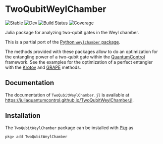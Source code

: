 # TwoQubitWeylChamber

[![Stable](https://img.shields.io/badge/docs-stable-blue.svg)](https://JuliaQuantumControl.github.io/TwoQubitWeylChamber.jl/stable/)
[![Dev](https://img.shields.io/badge/docs-dev-blue.svg)](https://JuliaQuantumControl.github.io/TwoQubitWeylChamber.jl/dev/)
[![Build Status](https://github.com/JuliaQuantumControl/TwoQubitWeylChamber.jl/actions/workflows/CI.yml/badge.svg?branch=master)](https://github.com/JuliaQuantumControl/TwoQubitWeylChamber.jl/actions/workflows/CI.yml?query=branch%3Amaster)
[![Coverage](https://codecov.io/gh/JuliaQuantumControl/TwoQubitWeylChamber.jl/branch/master/graph/badge.svg)](https://codecov.io/gh/JuliaQuantumControl/TwoQubitWeylChamber.jl)

Julia package for analyzing two-qubit gates in the Weyl chamber.

This is a partial port of the [Python `weylchamber` package](https://github.com/qucontrol/weylchamber).

The methods provided with these packages allow to do an optimization for the entangling power of a two-qubit gate within the [QuantumControl](https://github.com/JuliaQuantumControl/QuantumControl.jl#readme) framework. See the examples for the optimization of a perfect entangler with the [Krotov](https://juliaquantumcontrol.github.io/Krotov.jl/stable/examples/perfect_entanglers/#Example-4:-Optimization-for-a-perfect-entangler) and [GRAPE](https://juliaquantumcontrol.github.io/GRAPE.jl/stable/examples/perfect_entanglers/#Optimizing-for-a-general-perfect-entangler) methods.


## Documentation

The documentation of `TwoQubitWeylChamber.jl` is available at <https://juliaquantumcontrol.github.io/TwoQubitWeylChamber.jl>.


## Installation

The `TwoQubitWeylChamber` package can be installed with [Pkg][] as

~~~
pkg> add TwoQubitWeylChamber
~~~

[Pkg]: https://pkgdocs.julialang.org/v1/
